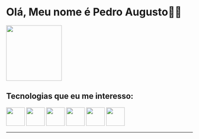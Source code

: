 # Olá, Meu nome é Pedro Augusto🙋‍♂️
<div>
  <a href="https://github.com/pedroasmaia"></a>
  <img height="150em" src="https://github-readme-stats.vercel.app/api/top-langs/?username=pedroasmaia&layout=compact&langs_count=7&theme=dark"/>
</div>
<h2>Tecnologias que eu me interesso:</h2>
<img width=50 src="https://cdn.jsdelivr.net/gh/devicons/devicon/icons/html5/html5-original.svg" />
<img width=50 src="https://cdn.jsdelivr.net/gh/devicons/devicon/icons/css3/css3-original.svg" />
<img width=50 src="https://cdn.jsdelivr.net/gh/devicons/devicon/icons/javascript/javascript-original.svg" />
<img width=50 src="https://cdn.jsdelivr.net/gh/devicons/devicon/icons/python/python-original.svg" />
<img width=50 src="https://cdn.jsdelivr.net/gh/devicons/devicon/icons/azure/azure-original.svg" />
<img width=50 src="https://cdn.jsdelivr.net/gh/devicons/devicon/icons/dotnetcore/dotnetcore-original.svg" />
</div>
<hr>
